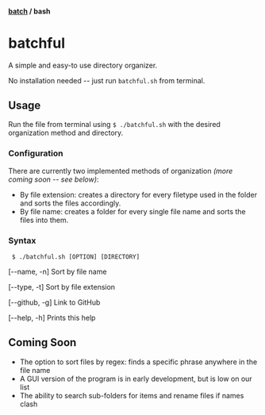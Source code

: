 #### [batch](https://github.com/3174N/batchful/tree/master/) / bash
# batchful
A simple and easy-to use directory organizer. 

No installation needed -- just run `batchful.sh` from terminal.

## Usage
Run the file from terminal using `$ ./batchful.sh` with the desired organization method and directory.

### Configuration
There are currently two implemented methods of organization *(more coming soon -- see below)*: 
- By file extension: creates a directory for every filetype used in the folder and sorts the files accordingly. 
- By file name: creates a folder for every single file name and sorts the files into them.

### Syntax
` $ ./batchful.sh [OPTION] [DIRECTORY]`

[--name, -n] Sort by file name

[--type, -t] Sort by file extension

[--github, -g] Link to GitHub

[--help, -h] Prints this help

## Coming Soon
- The option to sort files by regex: finds a specific phrase anywhere in the file name
- A GUI version of the program is in early development, but is low on our list
- The ability to search sub-folders for items and rename files if names clash
